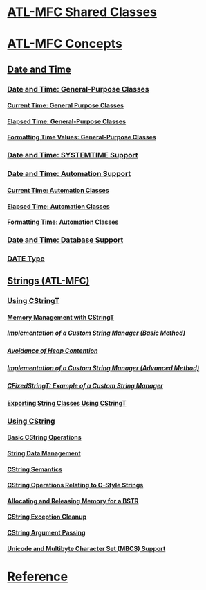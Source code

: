# [ATL-MFC Shared Classes](atl-mfc-shared-classes.md)
# [ATL-MFC Concepts](atl-mfc-concepts.md)
## [Date and Time](date-and-time.md)
### [Date and Time: General-Purpose Classes](date-and-time-general-purpose-classes.md)
#### [Current Time: General Purpose Classes](current-time-general-purpose-classes.md)
#### [Elapsed Time: General-Purpose Classes](elapsed-time-general-purpose-classes.md)
#### [Formatting Time Values: General-Purpose Classes](formatting-time-values-general-purpose-classes.md)
### [Date and Time: SYSTEMTIME Support](date-and-time-systemtime-support.md)
### [Date and Time: Automation Support](date-and-time-automation-support.md)
#### [Current Time: Automation Classes](current-time-automation-classes.md)
#### [Elapsed Time: Automation Classes](elapsed-time-automation-classes.md)
#### [Formatting Time: Automation Classes](formatting-time-automation-classes.md)
### [Date and Time: Database Support](date-and-time-database-support.md)
### [DATE Type](date-type.md)
## [Strings (ATL-MFC)](strings-atl-mfc.md)
### [Using CStringT](using-cstringt.md)
#### [Memory Management with CStringT](memory-management-with-cstringt.md)
##### [Implementation of a Custom String Manager (Basic Method)](implementation-of-a-custom-string-manager-basic-method.md)
##### [Avoidance of Heap Contention](avoidance-of-heap-contention.md)
##### [Implementation of a Custom String Manager (Advanced Method)](implementation-of-a-custom-string-manager-advanced-method.md)
##### [CFixedStringT: Example of a Custom String Manager](cfixedstringt-example-of-a-custom-string-manager.md)
#### [Exporting String Classes Using CStringT](exporting-string-classes-using-cstringt.md)
### [Using CString](using-cstring.md)
#### [Basic CString Operations](basic-cstring-operations.md)
#### [String Data Management](string-data-management.md)
#### [CString Semantics](cstring-semantics.md)
#### [CString Operations Relating to C-Style Strings](cstring-operations-relating-to-c-style-strings.md)
#### [Allocating and Releasing Memory for a BSTR](allocating-and-releasing-memory-for-a-bstr.md)
#### [CString Exception Cleanup](cstring-exception-cleanup.md)
#### [CString Argument Passing](cstring-argument-passing.md)
#### [Unicode and Multibyte Character Set (MBCS) Support](unicode-and-multibyte-character-set-mbcs-support.md)
# [Reference](reference/toc.md)


<!--HONumber=Jan17_HO1-->


